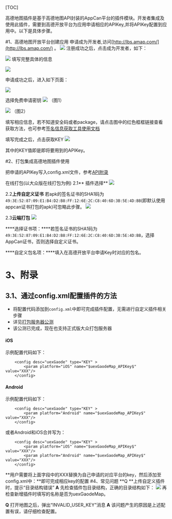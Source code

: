 ﻿[TOC]


高德地图插件是基于高德地图API封装的AppCan平台的插件模块。开发者集成及使用此插件，需要到高德开放平台为应用申请相应的APIKey,并将APIKey配置到应用中。以下是具体步骤。

#1、高德地图开放平台创建应用
申请成为开发者,访问[http://lbs.amap.com/](http://lbs.amap.com/) 。 
![](http://i.imgur.com/9nuT5v4.jpg) 
注册成功之后，点击成为开发者，如下：

![](http://i.imgur.com/wZnTMBR.jpg) 
填写完整具体的信息

![](http://i.imgur.com/d1rliOz.png) 

申请成功之后，进入如下页面：

![](http://i.imgur.com/xn5CSjM.png) 

选择免费申请密钥
![](http://i.imgur.com/Nv8VSlu.jpg) 
（图1）

![](http://i.imgur.com/CGIdwNy.jpg) 
 （图2）

填写相应信息，若不知道安全码或者package，请点击图中的红色框框链接查看获取方法，也可参考[签名信息获取工具使用文档](http://newdocx.appcan.cn/newdocx/docx?type=1299_1291 ) 

填写完成之后，点击获取KEY
![](http://i.imgur.com/pkK7unS.jpg) 


其中的KEY值即是即将要用到的APIKey。

#2、打包集成高德地图插件使用

把申请的APIKey写入config.xml文件，参考[API附录](#3、附录)


在线打包(以大众版在线打包为例)
2.1** 插件选择**
![](http://i.imgur.com/AaoE5hM.png) 

2.2**上传自定义证书**
若apk的签名证书的SHA1码为`49:3E:52:87:09:E1:B4:D2:B8:FF:12:6E:2C:C8:40:6D:3B:5E:4D:BB`(即默认使用appcan证书打包的apk)可忽略此步骤。
![](http://i.imgur.com/fqQxsnl.png) 


2.3**云端打包**
![](http://i.imgur.com/jlID6Km.png) 

****选择证书项：****若签名证书的SHA1码为`49:3E:52:87:09:E1:B4:D2:B8:FF:12:6E:2C:C8:40:6D:3B:5E:4D:BB`，选择AppCan证书，否则选择自定义证书。

****自定义包名项：****填入在高德开放平台申请Key时对应的包名。
# 3、附录
## 3.1、通过config.xml配置插件的方法

* 将配置代码添加到`config.xml`中即可完成插件配置，无需进行自定义插件相关步骤
* 详见[打包服务器公测](http://newdocx.appcan.cn/newdocx/docx?type=1669_1291)
* 该公测已完成，现在也支持正式版大众打包服务器



#### iOS
示例配置代码如下：

```
    <config desc="uexGaode" type="KEY" > 
        <param platform="iOS" name="$uexGaodeMap_APIKey$"  value="XXX"/>
    </config>
```

#### Android
示例配置代码如下：
```
    <config desc="uexGaode" type="KEY" > 
        <param platform="Android" name="$uexGaodeMap_APIKey$" value="XXX"/>
    </config>
```

或者Android和iOS合并写为：
```
    <config desc="uexGaode" type="KEY" > 
        <param platform="iOS" name="$uexGaodeMap_APIKey$"  value="XXX"/>
        <param platform="Android" name="$uexGaodeMap_APIKey$" value="XXX"/>
    </config>
```
**用户需要将上面字段中的XXX替换为自己申请的对应平台的key，然后添加至config.xml中：**即可完成相应key的配置 
#4、常见问题
**Q **上传自定义插件时，提示“目录结构错误”
**A** 先检查插件包目录结构，正确的目录结构如下： 
![](http://i.imgur.com/0zj1loN.png) 
再检查新增插件时填写的名称是否为uexGaodeMap。

**Q** 打开地图之后，弹出“INVALID_USER_KEY”消息
**A** 该问题产生的原因是上述配置有误，请仔细检查配置。